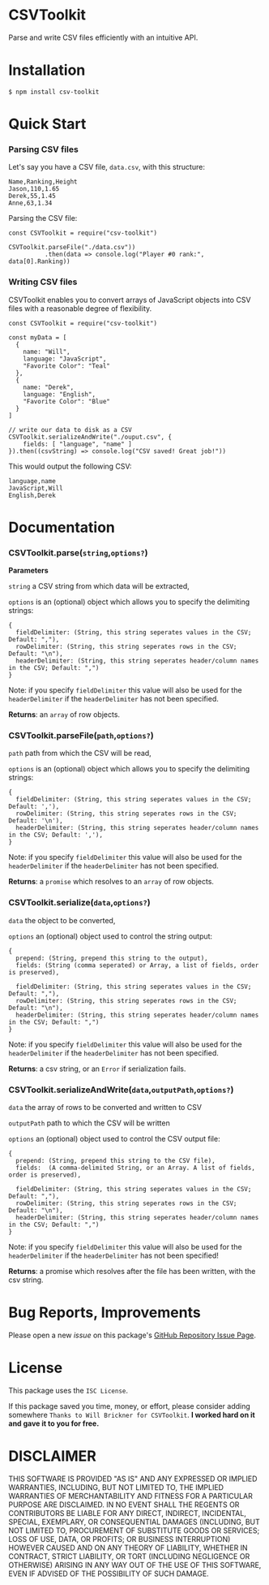 # CSVToolkit

Parse and write CSV files efficiently with an intuitive API.

# Installation

```shell
$ npm install csv-toolkit
```

# Quick Start

### Parsing CSV files

Let's say you have a CSV file, `data.csv`, with this structure:

```
Name,Ranking,Height
Jason,110,1.65
Derek,55,1.45
Anne,63,1.34
```
Parsing the CSV file:

```
const CSVToolkit = require("csv-toolkit")

CSVToolkit.parseFile("./data.csv"))
          .then(data => console.log("Player #0 rank:", data[0].Ranking))

```

### Writing CSV files
CSVToolkit enables you to convert arrays of JavaScript objects into CSV files with a reasonable degree of flexibility.

```
const CSVToolkit = require("csv-toolkit")

const myData = [
  {
    name: "Will",
    language: "JavaScript",
    "Favorite Color": "Teal"
  },
  {
    name: "Derek",
    language: "English",
    "Favorite Color": "Blue"
  }
]

// write our data to disk as a CSV
CSVToolkit.serializeAndWrite("./ouput.csv", {
    fields: [ "language", "name" ]
}).then((csvString) => console.log("CSV saved! Great job!"))

```

This would output the following CSV:

```
language,name
JavaScript,Will
English,Derek
```

# Documentation

### CSVToolkit.parse(`string`,`options?`)

**Parameters**

`string` a CSV string from which data will be extracted,

`options` is an (optional) object which allows you to specify the delimiting strings: 

```
{
  fieldDelimiter: (String, this string seperates values in the CSV; Default: ","),
  rowDelimiter: (String, this string seperates rows in the CSV; Default: "\n"),
  headerDelimiter: (String, this string seperates header/column names in the CSV; Default: ",")
}
``` 

Note: if you specify `fieldDelimiter` this value will also be used for the `headerDelimiter` if the `headerDelimiter` has not been specified.

**Returns**: an `array` of row objects.


### CSVToolkit.parseFile(`path`,`options?`)

`path` path from which the CSV will be read,

`options` is an (optional) object which allows you to specify the delimiting strings: 


```
{
  fieldDelimiter: (String, this string seperates values in the CSV; Default: ','),
  rowDelimiter: (String, this string seperates rows in the CSV; Default: '\n'),
  headerDelimiter: (String, this string seperates header/column names in the CSV; Default: ','),
}
```

Note: if you specify `fieldDelimiter` this value will also be used for the `headerDelimiter` if the `headerDelimiter` has not been specified.

**Returns**: a `promise` which resolves to an `array` of row objects.

### CSVToolkit.serialize(`data`,`options?`)

`data` the object to be converted,

`options` an (optional) object used to control the string output:

```
{
  prepend: (String, prepend this string to the output),
  fields: (String (comma seperated) or Array, a list of fields, order is preserved),
  
  fieldDelimiter: (String, this string seperates values in the CSV; Default: ","),
  rowDelimiter: (String, this string seperates rows in the CSV; Default: "\n"),
  headerDelimiter: (String, this string seperates header/column names in the CSV; Default: ",")
}
```

Note: if you specify `fieldDelimiter` this value will also be used for the `headerDelimiter` if the `headerDelimiter` has not been specified.

**Returns**: a csv string, or an `Error` if serialization fails.

### CSVToolkit.serializeAndWrite(`data`,`outputPath`,`options?`)

`data` the array of rows to be converted and written to CSV

`outputPath` path to which the CSV will be written

`options` an (optional) object used to control the CSV output file:

```
{
  prepend: (String, prepend this string to the CSV file),
  fields:  (A comma-delimited String, or an Array. A list of fields, order is preserved),
  
  fieldDelimiter: (String, this string seperates values in the CSV; Default: ","),
  rowDelimiter: (String, this string seperates rows in the CSV; Default: "\n"),
  headerDelimiter: (String, this string seperates header/column names in the CSV; Default: ",")
}
```


Note: if you specify `fieldDelimiter` this value will also be used for the `headerDelimiter` if the `headerDelimiter` has not been specified!

**Returns**: a promise which resolves after the file has been written, with the csv string.

# Bug Reports, Improvements

Please open a new *issue* on this package's [GitHub Repository Issue Page](https://github.com/wbrickner/csv-toolkit/issues).

# License
This package uses the `ISC License`.  

If this package saved you time, money, or effort, please consider adding somewhere `Thanks to Will Brickner for CSVToolkit`.  **I worked hard on it and gave it to you for free.**

# DISCLAIMER

THIS SOFTWARE IS PROVIDED "AS IS" AND ANY EXPRESSED 
OR IMPLIED WARRANTIES, INCLUDING, BUT NOT LIMITED TO, 
THE IMPLIED WARRANTIES OF MERCHANTABILITY AND FITNESS 
FOR A PARTICULAR PURPOSE ARE DISCLAIMED. IN NO EVENT 
SHALL THE REGENTS OR CONTRIBUTORS BE LIABLE FOR ANY 
DIRECT, INDIRECT, INCIDENTAL, SPECIAL, EXEMPLARY, OR 
CONSEQUENTIAL DAMAGES (INCLUDING, BUT NOT LIMITED TO, 
PROCUREMENT OF SUBSTITUTE GOODS OR SERVICES; LOSS OF USE,
DATA, OR PROFITS; OR BUSINESS INTERRUPTION) HOWEVER CAUSED 
AND ON ANY THEORY OF LIABILITY, WHETHER IN CONTRACT, 
STRICT LIABILITY, OR TORT (INCLUDING NEGLIGENCE OR OTHERWISE) 
ARISING IN ANY WAY OUT OF THE USE OF THIS SOFTWARE, EVEN 
IF ADVISED OF THE POSSIBILITY OF SUCH DAMAGE.
